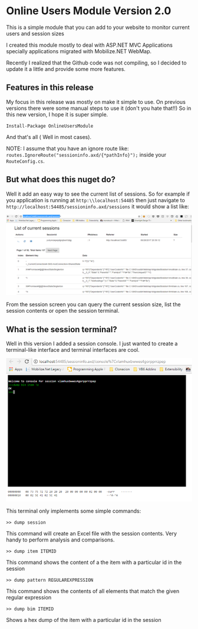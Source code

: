 Online Users Module Version 2.0
================================

This is a simple module that you can add to your website to monitor current users and session sizes

I created this module mostly to deal with ASP.NET MVC Applications specially applications migrated with Mobilize.NET WebMap.

Recently I realized that the Github code was not compiling, so I decided to update it a little and provide some more features.

Features in this release
------------------------

My focus in this release was mostly on make it simple to use.
On previous versions there were some manual steps to use it (don't you hate that!!)
So in this new version, I hope it is super simple. 

```
Install-Package OnlineUsersModule
```

And that's all ( Well in most cases).

NOTE: I assume that you have an ignore route like: `routes.IgnoreRoute("sessioninfo.axd/{*pathInfo}");`
inside your `RouteConfig.cs`.

But what does this nuget do?
---------------------------

Well it add an easy way to see the current list of sessions. 
So for example if you  application is running at `http:\\localhost:54485` then
just navigate to `http://localhost:54485/sessioninfo.axd/sessions` it would show a list like:

![SessionsScreen](SessionsScreen.PNG)

From the session screen you can query the current session size, list the session contents or open the 
session terminal.

What is the session terminal?
---------------------------
	
Well in this version I added a session console. I just wanted to create a terminal-like interface
and terminal interfaces are cool.

![Sessions Terminal](SesssionTerminal.PNG)

This terminal only implements some simple commands:

```
>> dump session
```

This command will create an Excel file with the session contents. Very handy to perform analysis and comparisons.

```
>> dump item ITEMID
```

This command shows the content of a the item with a particular id in the session

```
>> dump pattern REGULAREXPRESSION
```

This command shows the contents of all elements that match the given regular expression

```
>> dump bim ITEMID
```

Shows a hex dump of the item with a particular id in the session

